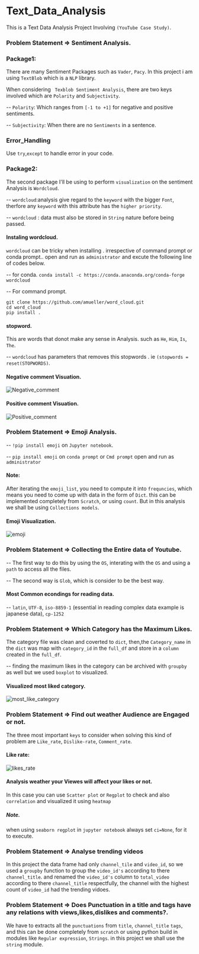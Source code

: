 # Text_Data_Analysis
This is a Text Data Analysis Project Involving `(YouTube Case Study)`.

### Problem Statement  => Sentiment Analysis.

 ### Package1:
 There are many Sentiment Packages such as `Vader`, `Pacy`. In this project i am using `TextBlob` which is a `NLP` library. 
 
When considering ` Texblob Sentiment Analysis`, there are two keys involved which are `Polarity` and `Subjectivity`.
 
 -- `Polarity`:  Which ranges from  `[-1 to +1]` for negative and positive sentiments.
 
 -- `Subjectivity`: When there are no `Sentiments` in a sentence. 
 
 ### Error_Handling
 Use `try`,`except` to handle error in your code.
 
### Package2:
The second package I'll be using to perform `visualization` on the  sentiment Analysis is `Wordcloud`.

   -- `wordcloud`:analysis give regard to the `keyword` with the bigger `Font`, therfore any `keyword` with this attribute has the `higher priority`.
   
   -- `wordcloud` : data must also be stored in `String` nature before being passed.
   
#### Instaling wordcloud.
`wordcloud` can be tricky when installing . irrespective of command prompt or conda prompt.. open and run as `administrator` and excute the following line of codes below.

-- for conda.
`conda install -c https://conda.anaconda.org/conda-forge wordcloud` 

-- For command prompt.
```
git clone https://github.com/amueller/word_cloud.git
cd word_cloud
pip install .

```

#### stopword. 
This are words that donot make any sense in Analysis. such as `He`, `Him`, `Is`, `The`. 

-- `wordcloud` has parameters that removes this stopwords . ie `(stopwords = reset(STOPWORDS)`.

#### Negative comment Visuation.
![Negative_comment](https://user-images.githubusercontent.com/42388234/156906533-eddf03ea-0648-4b6e-b168-9d0bce3216f8.Png)

#### Positive comment Visuation.
![Positive_comment](https://user-images.githubusercontent.com/42388234/156906543-c7927959-686c-41a6-ab99-8fa01958497f.Png)



### Problem Statement  => Emoji  Analysis.

-- `!pip install emoji` on `Jupyter notebook`.

-- `pip install emoji` on `conda prompt` or `Cmd prompt` open and run as `administrator`

#### Note:
After iterating the `emoji_list`, you need to compute it into `frequncies`, which means you need to come up with data in the form of `Dict`. this can be implemented completely from `Scratch`, or using `count`. But in this analysis we shall be using `Collections models`. 

#### Emoji Visualization.
![emoji](https://user-images.githubusercontent.com/42388234/157077250-cb57d5ca-deda-400c-8879-597563990c14.png)


### Problem Statement  => Collecting the Entire data of Youtube.

-- The first way to do this by using the `OS`, interating with the `OS` and using a `path` to access all the files.

-- The second way is `Glob`, which is consider to be the best way.

#### Most Common econdings for reading data.

-- `latin`, `UTF-8`, `iso-8859-1` (essential in reading complex data example is japanese data), `cp-1252`


### Problem Statement  => Which Category has the Maximum Likes.

The category file was clean and coverted to `dict`, then,the `Category_name` in the `dict` was map with `category_id` in the `full_df` and store in a `column` created in the `full_df`.

-- finding the maximum likes in the category can be archived with `groupby` as well but we used `boxplot` to visualized. 

#### Visualized most liked category.
![most_like_category](https://user-images.githubusercontent.com/42388234/157568635-4981313b-6991-4523-89ae-22fdd3893993.Png)


### Problem Statement  =>  Find out weather Audience are Engaged or not.

The three most important `keys` to consider when solving this kind of problem are `Like_rate`, `Dislike-rate`, `Comment_rate`.

#### Like rate:
![likes_rate](https://user-images.githubusercontent.com/42388234/157765781-39171b0f-dfbd-421c-99b1-7f99bc10e215.png)


#### Analysis weather your Viewes will affect your likes or not.
In this case you can use `Scatter plot` or `Regplot` to check and also `correlation` and visualized it using `heatmap`

##### Note.
when using `seaborn regplot` in `jupyter notebook` always set `ci=None`, for it to execute.


### Problem Statement  => Analyse trending videos

In this project the data frame had only `channel_tile` and `video_id`, so we used a `groupby` function to group the `video_id's` according to there `channel_title`. and renamed the `video_id's` column to `total_video` according to there `channel_title` respectfully, the channel with the highest count of `video_id` had the trending vidoes. 

### Problem Statement  => Does Punctuation in a title and tags have any relations with views,likes,dislikes and comments?.

We have to extracts all the `punctuations` from `title`, `channel_title` `tags`, and this can be done completely from `scratch` or using python build in modules like `Regular expression`, `Strings`. in this project we shall use the `string` module. 








